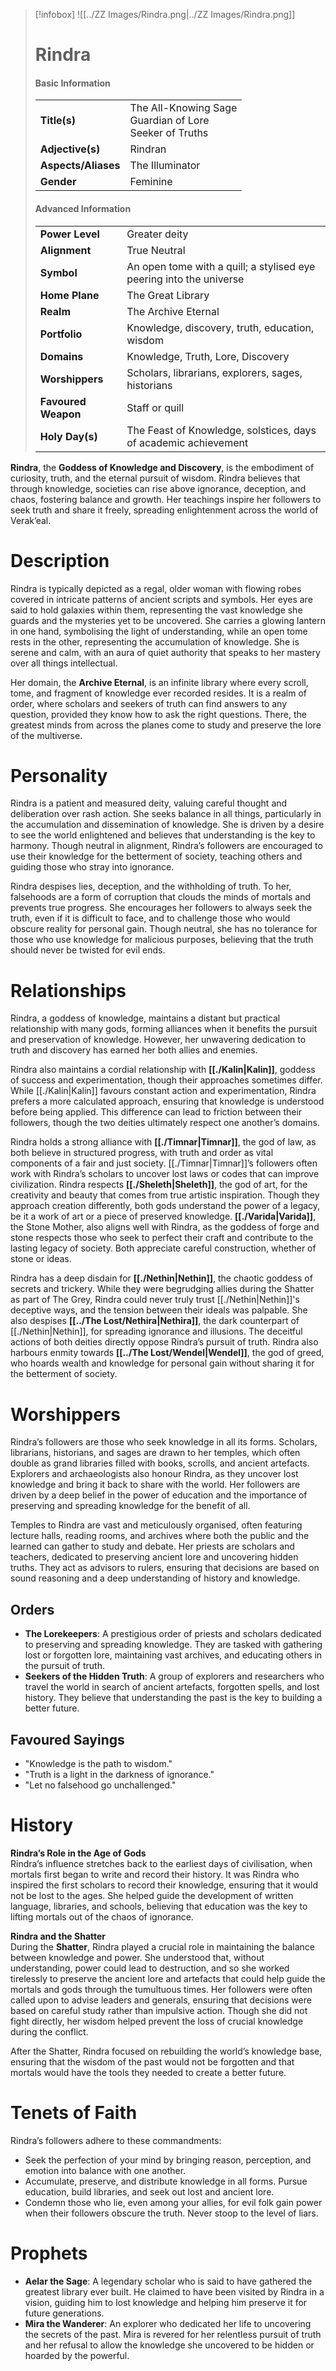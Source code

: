 > [!infobox]
> ![[../ZZ Images/Rindra.png|../ZZ Images/Rindra.png]]  
> # Rindra
> #### Basic Information
> |  |   |
> |---|---|
> | **Title(s)** | The All-Knowing Sage<br>Guardian of Lore<br>Seeker of Truths |
> | **Adjective(s)** | Rindran |
> | **Aspects/Aliases** | The Illuminator |
> | **Gender** | Feminine |
> 
> #### Advanced Information
> |  |  | 
> | --- | --- |
> | **Power Level** | Greater deity |
> | **Alignment** | True Neutral |
> | **Symbol** | An open tome with a quill; a stylised eye peering into the universe |
> | **Home Plane** | The Great Library |
> | **Realm** | The Archive Eternal |
> | **Portfolio** | Knowledge, discovery, truth, education, wisdom |
> | **Domains** | Knowledge, Truth, Lore, Discovery |
> | **Worshippers** | Scholars, librarians, explorers, sages, historians |
> | **Favoured Weapon** | Staff or quill |
> | **Holy Day(s)** | The Feast of Knowledge, solstices, days of academic achievement |

**Rindra**, the **Goddess of Knowledge and Discovery**, is the embodiment of curiosity, truth, and the eternal pursuit of wisdom. Rindra believes that through knowledge, societies can rise above ignorance, deception, and chaos, fostering balance and growth. Her teachings inspire her followers to seek truth and share it freely, spreading enlightenment across the world of Verak’eal.

# Description
Rindra is typically depicted as a regal, older woman with flowing robes covered in intricate patterns of ancient scripts and symbols. Her eyes are said to hold galaxies within them, representing the vast knowledge she guards and the mysteries yet to be uncovered. She carries a glowing lantern in one hand, symbolising the light of understanding, while an open tome rests in the other, representing the accumulation of knowledge. She is serene and calm, with an aura of quiet authority that speaks to her mastery over all things intellectual.

Her domain, the **Archive Eternal**, is an infinite library where every scroll, tome, and fragment of knowledge ever recorded resides. It is a realm of order, where scholars and seekers of truth can find answers to any question, provided they know how to ask the right questions. There, the greatest minds from across the planes come to study and preserve the lore of the multiverse.

# Personality
Rindra is a patient and measured deity, valuing careful thought and deliberation over rash action. She seeks balance in all things, particularly in the accumulation and dissemination of knowledge. She is driven by a desire to see the world enlightened and believes that understanding is the key to harmony. Though neutral in alignment, Rindra’s followers are encouraged to use their knowledge for the betterment of society, teaching others and guiding those who stray into ignorance.

Rindra despises lies, deception, and the withholding of truth. To her, falsehoods are a form of corruption that clouds the minds of mortals and prevents true progress. She encourages her followers to always seek the truth, even if it is difficult to face, and to challenge those who would obscure reality for personal gain. Though neutral, she has no tolerance for those who use knowledge for malicious purposes, believing that the truth should never be twisted for evil ends.

# Relationships
Rindra, a goddess of knowledge, maintains a distant but practical relationship with many gods, forming alliances when it benefits the pursuit and preservation of knowledge. However, her unwavering dedication to truth and discovery has earned her both allies and enemies.

Rindra also maintains a cordial relationship with **[[./Kalin|Kalin]]**, goddess of success and experimentation, though their approaches sometimes differ. While [[./Kalin|Kalin]] favours constant action and experimentation, Rindra prefers a more calculated approach, ensuring that knowledge is understood before being applied. This difference can lead to friction between their followers, though the two deities ultimately respect one another’s domains.

Rindra holds a strong alliance with **[[./Timnar|Timnar]]**, the god of law, as both believe in structured progress, with truth and order as vital components of a fair and just society. [[./Timnar|Timnar]]’s followers often work with Rindra’s scholars to uncover lost laws or codes that can improve civilization. Rindra respects **[[./Sheleth|Sheleth]]**, the god of art, for the creativity and beauty that comes from true artistic inspiration. Though they approach creation differently, both gods understand the power of a legacy, be it a work of art or a piece of preserved knowledge. **[[./Varida|Varida]]**, the Stone Mother, also aligns well with Rindra, as the goddess of forge and stone respects those who seek to perfect their craft and contribute to the lasting legacy of society. Both appreciate careful construction, whether of stone or ideas.

Rindra has a deep disdain for **[[./Nethin|Nethin]]**, the chaotic goddess of secrets and trickery. While they were begrudging allies during the Shatter as part of The Grey, Rindra could never truly trust [[./Nethin|Nethin]]'s deceptive ways, and the tension between their ideals was palpable. She also despises **[[../The Lost/Nethira|Nethira]]**, the dark counterpart of [[./Nethin|Nethin]], for spreading ignorance and illusions. The deceitful actions of both deities directly oppose Rindra’s pursuit of truth. Rindra also harbours enmity towards **[[../The Lost/Wendel|Wendel]]**, the god of greed, who hoards wealth and knowledge for personal gain without sharing it for the betterment of society.

# Worshippers
Rindra’s followers are those who seek knowledge in all its forms. Scholars, librarians, historians, and sages are drawn to her temples, which often double as grand libraries filled with books, scrolls, and ancient artefacts. Explorers and archaeologists also honour Rindra, as they uncover lost knowledge and bring it back to share with the world. Her followers are driven by a deep belief in the power of education and the importance of preserving and spreading knowledge for the benefit of all.

Temples to Rindra are vast and meticulously organised, often featuring lecture halls, reading rooms, and archives where both the public and the learned can gather to study and debate. Her priests are scholars and teachers, dedicated to preserving ancient lore and uncovering hidden truths. They act as advisors to rulers, ensuring that decisions are based on sound reasoning and a deep understanding of history and knowledge.

## Orders
- **The Lorekeepers**: A prestigious order of priests and scholars dedicated to preserving and spreading knowledge. They are tasked with gathering lost or forgotten lore, maintaining vast archives, and educating others in the pursuit of truth.
- **Seekers of the Hidden Truth**: A group of explorers and researchers who travel the world in search of ancient artefacts, forgotten spells, and lost history. They believe that understanding the past is the key to building a better future.

## Favoured Sayings
- "Knowledge is the path to wisdom."
- "Truth is a light in the darkness of ignorance."
- "Let no falsehood go unchallenged."

# History
**Rindra’s Role in the Age of Gods**  
Rindra’s influence stretches back to the earliest days of civilisation, when mortals first began to write and record their history. It was Rindra who inspired the first scholars to record their knowledge, ensuring that it would not be lost to the ages. She helped guide the development of written language, libraries, and schools, believing that education was the key to lifting mortals out of the chaos of ignorance.

**Rindra and the Shatter**  
During the **Shatter**, Rindra played a crucial role in maintaining the balance between knowledge and power. She understood that, without understanding, power could lead to destruction, and so she worked tirelessly to preserve the ancient lore and artefacts that could help guide the mortals and gods through the tumultuous times. Her followers were often called upon to advise leaders and generals, ensuring that decisions were based on careful study rather than impulsive action. Though she did not fight directly, her wisdom helped prevent the loss of crucial knowledge during the conflict.

After the Shatter, Rindra focused on rebuilding the world’s knowledge base, ensuring that the wisdom of the past would not be forgotten and that mortals would have the tools they needed to create a better future.

# Tenets of Faith
Rindra’s followers adhere to these commandments:
- Seek the perfection of your mind by bringing reason, perception, and emotion into balance with one another.
- Accumulate, preserve, and distribute knowledge in all forms. Pursue education, build libraries, and seek out lost and ancient lore.
- Condemn those who lie, even among your allies, for evil folk gain power when their followers obscure the truth. Never stoop to the level of liars.

# Prophets
- **Aelar the Sage**: A legendary scholar who is said to have gathered the greatest library ever built. He claimed to have been visited by Rindra in a vision, guiding him to lost knowledge and helping him preserve it for future generations.
- **Mira the Wanderer**: An explorer who dedicated her life to uncovering the secrets of the past. Mira is revered for her relentless pursuit of truth and her refusal to allow the knowledge she uncovered to be hidden or hoarded by the powerful.